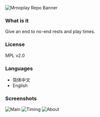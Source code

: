 
![Mrnoplay Repo Banner](https://i.loli.net/2020/01/17/MgyzH1qCa3QwVZ6.png)

### What is it

Give an end to no-end rests and play times.

### License

MPL v2.0

### Languages

- 简体中文
- English

### Screenshots

![Main](https://i.loli.net/2020/02/09/yX3S8l1gHPBLAJZ.jpg)
![Timing](https://i.loli.net/2020/02/09/XewHqoUimbFtPRO.jpg)
![About](https://i.loli.net/2020/02/09/ByOMEofzVgkRiv3.jpg)

